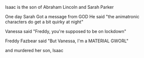 Isaac is the son
of Abraham Lincoln
and Sarah Parker

One day Sarah
Got a message from GOD
He said "the animatronic characters do get a bit quirky at night"

Vanessa said "Freddy, you're supposed to be on lockdown"

Freddy Fazbear said "But Vanessa, I'm a MATERIAL GWORL"

and murdered her son, Isaac
